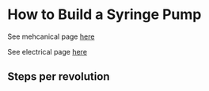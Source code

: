 # How to Build a Syringe Pump

See mehcanical page [here](/Syringe-Pump-Assignment/mechanical)

See electrical page [here](/Syringe-Pump-Assignment/electrical)

## Steps per revolution
